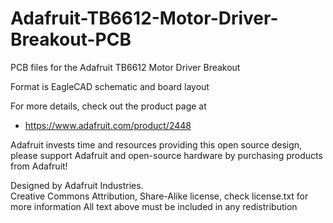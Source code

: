 # Adafruit-TB6612-Motor-Driver-Breakout-PCB
PCB files for the Adafruit TB6612 Motor Driver Breakout

Format is EagleCAD schematic and board layout

For more details, check out the product page at

   * https://www.adafruit.com/product/2448

Adafruit invests time and resources providing this open source design, 
please support Adafruit and open-source hardware by purchasing 
products from Adafruit!

Designed by Adafruit Industries.  
Creative Commons Attribution, Share-Alike license, check license.txt for more information
All text above must be included in any redistribution